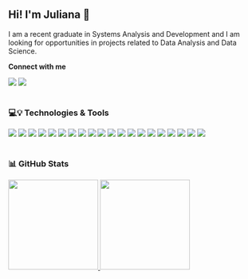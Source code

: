 ## Hi! I'm Juliana 👋

I am a recent graduate in Systems Analysis and Development and I am looking for opportunities in projects related to Data Analysis and Data Science.

**Connect with me**

[<img src="https://img.shields.io/badge/linkedin-%230077B5.svg?&style=for-the-badge&logo=linkedin&logoColor=white" />](https://www.linkedin.com/in/juliana-jpereira/)  [<img src = "https://img.shields.io/badge/Gmail-D14836?style=for-the-badge&logo=gmail&logoColor=white">](mailto:julianadejesus657@gmail.com)
<br><br>

### :computer::bulb: Technologies & Tools
<img src="https://img.shields.io/badge/Python-FFD43B?style=for-the-badge&logo=python&logoColor=blue"/>  <img src="https://img.shields.io/badge/Pandas-2C2D72?style=for-the-badge&logo=pandas&logoColor=white"/>  <img src="https://img.shields.io/badge/Numpy-777BB4?style=for-the-badge&logo=numpy&logoColor=white"/>  <img src="https://img.shields.io/badge/scikit_learn-F7931E?style=for-the-badge&logo=scikit-learn&logoColor=white"/>  <img src="https://img.shields.io/badge/Plotly-239120?style=for-the-badge&logo=plotly&logoColor=white"/>  <img src="	https://img.shields.io/badge/R-276DC3?style=for-the-badge&logo=r&logoColor=white"/>  <img src="https://img.shields.io/badge/C-00599C?style=for-the-badge&logo=c&logoColor=white"/>  <img src="	https://img.shields.io/badge/C%2B%2B-00599C?style=for-the-badge&logo=c%2B%2B&logoColor=white"/>  <img src="https://img.shields.io/badge/HTML5-E34F26?style=for-the-badge&logo=html5&logoColor=white"/>  <img src="https://img.shields.io/badge/CSS3-1572B6?style=for-the-badge&logo=css3&logoColor=white"/>  <img src="https://img.shields.io/badge/JavaScript-323330?style=for-the-badge&logo=javascript&logoColor=F7DF1E"/>  <img src="https://img.shields.io/badge/React-20232A?style=for-the-badge&logo=react&logoColor=61DAFB"/>  <img src="https://img.shields.io/badge/json-5E5C5C?style=for-the-badge&logo=json&logoColor=white"/>  <img src="https://img.shields.io/badge/MySQL-005C84?style=for-the-badge&logo=mysql&logoColor=white"/>  <img src="https://img.shields.io/badge/PostgreSQL-316192?style=for-the-badge&logo=postgresql&logoColor=white"/>  <img src="	https://img.shields.io/badge/SQLite-07405E?style=for-the-badge&logo=sqlite&logoColor=white"/>  <img src="https://img.shields.io/badge/PowerBI-F2C811?style=for-the-badge&logo=Power%20BI&logoColor=white"/>  <img src="https://img.shields.io/badge/Amazon_AWS-FF9900?style=for-the-badge&logo=amazonaws&logoColor=white"/>  <img src="https://img.shields.io/badge/GitHub-100000?style=for-the-badge&logo=github&logoColor=white"/>  <img src="https://img.shields.io/badge/GIT-E44C30?style=for-the-badge&logo=git&logoColor=white"/>
<br><br>

### :bar_chart: GitHub Stats

<div>
<a href="https://github.com/julianapereira98/julianapereira98/">
<img height="180em" src="https://github-readme-stats.vercel.app/api/top-langs/?username=julianapereira98&layout=compact&theme=transparent"/>
<img height="180em" src="https://github-readme-stats.vercel.app/api?username=julianapereira98&show_icons=true&theme=transparent&include_all_commits=true&count_private=true"/>
</div>
